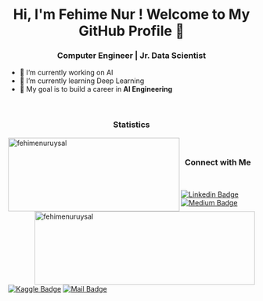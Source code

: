<h1 align="center"> Hi, I'm Fehime Nur ! Welcome to My GitHub Profile 👋</h1>
<h3 align="center">Computer Engineer |  Jr. Data Scientist</h3>

<!--
**fehimenuruysal/fehimenuruysal** is a ✨ _special_ ✨ repository because its `README.md` (this file) appears on your GitHub profile.-->

- 🔭 I’m currently working on AI
- 🌱 I’m currently learning Deep Learning
- 🎯 My goal is to build a career in **AI Engineering**
<br>
<h3 align="center">Statistics</h3>
<p>
  <img align="left" src="https://github-readme-stats.vercel.app/api/top-langs?username=fehimenuruysal&show_icons=true&theme=vision-friendly-dark&locale=en&layout=compact&style=plastic" alt="fehimenuruysal" height="150" width="350" />
  <img align="right" src="https://github-readme-stats.vercel.app/api?username=fehimenuruysal&hide=prs,issues&include_all_commits=true&show_icons=true&theme=vision-friendly-dark&locale=en&style=plastic" alt="fehimenuruysal" height="150" width="450"/>
</p>
<br>
<h3 align="center"> Connect with Me </h3>
<br>

[![Linkedin Badge](https://img.shields.io/badge/linkedin-%230077B5.svg?&style=for-the-badge&logo=linkedin&logoColor=white)](https://www.linkedin.com/in/fehimenuruysal/)
[![Medium Badge](https://img.shields.io/badge/medium-%2312100E.svg?&style=for-the-badge&logo=medium&logoColor=white)](https://medium.com/@fehimenuruysall)
[![Kaggle Badge](https://img.shields.io/badge/kaggle-%230077B5.svg?&style=for-the-badge&logo=kaggle&logoColor=white)](https://www.kaggle.com/fehimenuruysal)
[![Mail Badge](https://img.shields.io/badge/fehimenuruysall@gmail.com-c14438?style=for-the-badge&logo=Gmail&logoColor=white&link=mailto:fehimenuruysall@gmail.com)](mailto:fehimenuruysall@gmail.com)
